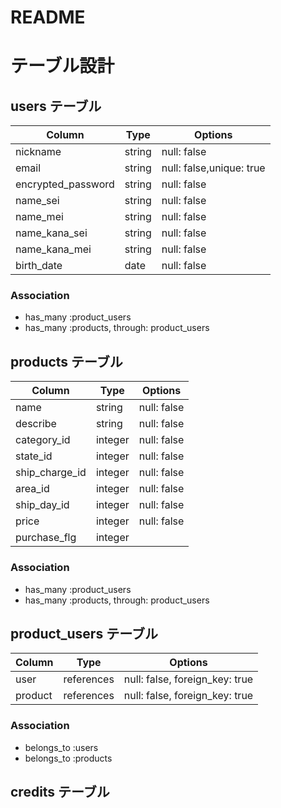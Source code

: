 # README

# テーブル設計

## users テーブル

| Column             | Type        | Options                  |
| ------------------ | ----------- | ------------------------ |
| nickname           | string      | null: false              |
| email              | string      | null: false,unique: true |
| encrypted_password | string      | null: false              |
| name_sei           | string      | null: false              |
| name_mei           | string      | null: false              |
| name_kana_sei      | string      | null: false              |
| name_kana_mei      | string      | null: false              |
| birth_date         | date        | null: false              |

### Association

- has_many :product_users
- has_many :products, through: product_users


## products テーブル

| Column         | Type    | Options     |
| -------------- | ------- | ----------- |
| name           | string  | null: false |
| describe       | string  | null: false |
| category_id    | integer | null: false |
| state_id       | integer | null: false |
| ship_charge_id | integer | null: false |
| area_id        | integer | null: false |
| ship_day_id    | integer | null: false |
| price          | integer | null: false |
| purchase_flg   | integer |             |


### Association

- has_many :product_users
- has_many :products, through: product_users

## product_users テーブル

| Column    | Type       | Options                        |
| ------    | ---------- | ------------------------------ |
| user      | references | null: false, foreign_key: true |
| product   | references | null: false, foreign_key: true |

### Association

- belongs_to :users
- belongs_to :products


## credits テーブル


